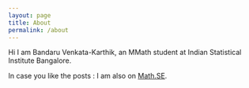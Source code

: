```yaml
---
layout: page
title: About
permalink: /about
---
```


Hi I am Bandaru Venkata-Karthik, an MMath student at Indian Statistical Institute Bangalore.

In case you like the posts : I am also on [Math.SE](https://math.stackexchange.com/users/303300/?tab=answers). 
